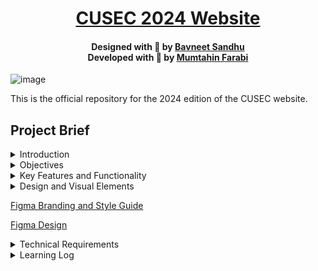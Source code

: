 <div align="center">
<h1><a href="https://2024.cusec.net" target="_blank">CUSEC 2024 Website</a></h1>
</div>

<div align="center">
<h4>Designed with 💜 by <a href="https://bavneetsandhu.com/" target="_blank">Bavneet Sandhu</a> </br>
  Developed with 🧡 by <a href="https://www.linkedin.com/in/mfarabi/" target="_blank">Mumtahin Farabi</a></h4>
</div>

![image](https://github.com/cusec/2024/assets/54924158/dd2e480b-88b1-40f9-b024-b3394ca3a4d4)

This is the official repository for the 2024 edition of the CUSEC website.

## Project Brief
<details>
<summary>Introduction</summary>
</br>
The purpose of this project is to develop a dynamic and visually appealing website for the Canadian Universities Software Engineering Conference (CUSEC) to be held in 2024. The website will serve as a central hub of information for attendees, sponsors, speakers, and volunteers, providing a seamless and intuitive user experience.

</details>

<details>
<summary>Objectives</summary>
</br>

The main objectives of the CUSEC website are as follows:

a. Inform and Engage: The website should effectively communicate key details about the conference, including dates, location, schedule, speakers, and workshops. It should engage visitors by showcasing the benefits of attending CUSEC and create a sense of excitement.

b. Registration and Ticketing: The website should provide an intuitive and secure registration system, allowing attendees to purchase tickets, select workshops, and manage their registration details.

c. Speaker and Sponsor Promotion: The website should highlight the speakers and sponsors, providing comprehensive information about their backgrounds and contributions. It should also offer advertising and promotional opportunities for sponsors.

d. Seamless User Experience: The website should be user-friendly, responsive, and accessible across various devices and browsers. It should offer intuitive navigation, quick access to information, and clear calls to action to enhance user engagement.

</details>

<details>
<summary>Key Features and Functionality</summary>
</br>
The CUSEC website should include the following features and functionality:

a. Home Page: A visually appealing landing page with essential conference details, highlights, and a prominent call to action for registration.

b. Schedule and Sessions: A detailed schedule of conference events, including keynote speeches, workshops, and breakout sessions, with the ability to filter by date, time, and category.

c. Speaker and Sponsor Profiles: Individual profiles for speakers and sponsors, showcasing their biographies, affiliations, and contributions.

d. Registration and Ticketing: An intuitive registration system allowing attendees to purchase tickets, select workshops, and manage their registration details. Integration with a secure payment gateway for online transactions.

e. News and Updates: A section for news and updates related to the conference, including announcements, changes in schedule, and important information for attendees.

f. FAQ and Support: A comprehensive FAQ section addressing common queries and providing support to attendees, speakers, sponsors, and volunteers.

g. Contact and Feedback: A contact form for general inquiries and feedback, along with contact information for specific conference organizers and departments.

h. Mobile Responsiveness: Ensuring the website is optimized for mobile devices to provide a seamless experience for users on smartphones and tablets.

</details>


<details>

<summary>Design and Visual Elements</summary>
</br>
The website's design should reflect the professional yet vibrant nature of the conference. Consider the following design elements:

a. Visual Appeal: Engaging and modern design elements, including high-quality images, videos, and graphics.

b. Color Palette: Select a color scheme that aligns with the conference branding and creates a visually cohesive experience.

c. Typography: Use legible fonts that are consistent with the conference's visual identity.

d. Branding: Incorporate the CUSEC logo and branding elements throughout the website to reinforce brand recognition.
</details>

[Figma Branding and Style Guide](https://www.figma.com/file/uvPCog1QeAfpLkw3eRxLF1/CUSEC-2024-Branding?type=design&node-id=183-2&mode=design&t=5TeTLy17LDfCZWSR-0)

[Figma Design](https://www.figma.com/file/yx6j4khgn9WgRMLfq8o0kV/Website-Design%2FWireframing?type=design&node-id=1940-86&mode=design&t=smy2YQmjZ1dFw6Id-0)

<details>
<summary>Technical Requirements</summary>
</br>
The website should be built using industry-standard technologies and frameworks. Consider the following technical requirements:

a. Content Management System (CMS): Implement a user-friendly CMS to allow conference organizers to easily update and manage website content.

b. Responsive Web Design: Develop a responsive website that adapts to different screen sizes and resolutions.

c. Security and Privacy: Implement robust security measures to protect user data and ensure compliance with data protection regulations.

d. Search Engine Optimization (SEO): Optimize the website for search engines to improve visibility and organic traffic.

e. Analytics and Reporting: Integrate analytics tools to track website performance, user engagement, and conversion rates.
</details>

<details>
  <summary>Learning Log</summary>

- Effectively communicating and collaborating with a designer to build a website from scratch🤝
- Using developer mode in figma🧑‍💻
- Using Next.js 13 app router, and using `<Link>` and `<Image>` components instead of `<a>` and `<img>` tags🔗🖼️
- Defining custom types using TypeScript✅
- Using Tailwind to rapidly create layouts and basic styling🚀
- Making custom tailwind colors and using the `[]` syntax💄
- Soft resetting the head to undo the most recent commit, but not getting rid of the changes locally🧠
- Reverting git commits and resetting the head back to past commits🕜
- Adding files to past git commits that weren't pushed➕
- Adding files to past git commits that were pushed, and force pushing them➕➕
- Creating grid backgrounds using vanilla CSS⏹️
- Giving texts gradient backgrounds🟣🟡
- Creating better adaptive layouts with custom breakpoints🧐
- Creating a frosted Navbar❄️
- Creating a custom animated hamburger icon using hover groups, transforms, and transition timing functions🍔
- Passing states up and down parent and child components using the `createContext()` and `useContext()` React hooks🪝
- Creating more complex two-dimensional layouts using grid instead of flexbox⬛
- Creating a responsive ribbon in Tailwind CSS🎗️
- Making a footer that's fairly responsive and doesn't suck🦶
- Finally understanding how absolute and relative positionings work in CSS🤯
- Using the 'styles' prop in conjunction with Tailwind to add advanced inline styles, such as clip paths and svg rendering💅
- Using CSS clip path with the 'path' function to create custom cubic bezier curves for components🛣️
- Setting types for images that are expected as props inside a child component🖼️
- Making certain props optional using the '?' operator❓
- Using the [Swiper.js](https://swiperjs.com/) React API to create image carousels🎡
- Customizing pagination bullets and navigation arrows in Swiper.js carousels🔨
- Relatively positioning html elements for hover effects🖱️
- Selectively merging certain commits from one branch to another using git cherry-pick🍒
- Using the `<a>` tag when using the 'mailto:' functionality instead of the `<Link>` tag. The `<Link>` tag is meant to interface with Next.js' file-based routing. Using it for 'mailto:' will result in buggy behaviour. In my case constantly opening the email whenever the page is brought back into window context📨
- Next's `<Image>` tag's `width` and `height` properties aren't necessarily for the actual size that the image will be displayed at. That's determined by the 'sizes' property⁉️
- Routing to sections in different pages using url paths in `href` tag🛣️
- Using [Framer Motion](https://www.framer.com/motion) to add smooth, performant, customized animations🤸
- Routing to an id on different page and making the scroll behaviour smooth🧈
- Refactoring code can be a nightmare🤦‍♂️
- Dynamically rendering social media icons📸
- Using [react-countup](https://www.npmjs.com/package/react-countup) to implement a counting up effect for numbers when they're scrolled into the viewport⬆️
- Setting up [Vercel Analytics](https://vercel.com/analytics)🔬
- Using [Google Search Console](https://search.google.com/search-console/about) to debug SEO issues🕷️
- Generating a sitemap with a script to improve SEO🗺️
- Learning about DNS and configuring domains🌐
- Sending emails through code is a nightmare💀
- Using the [Resend](https://resend.com/home) email service to verify domain, generate API key, and implement a functional contact form📨
- Creating email templates for automatic responses from the [Resend](https://resend.com/home) server to user that filled out the contact form; thus providing confirmation that their message has been received by the team👍
- Using the [react-toastify](https://www.npmjs.com/package/react-toastify) library to display notifications to the user once they hit the submit button on the contact form🔔
- Reducing bundle sizes through code refactor, resulting in improved performance🚀
- Carefully architecting a page before jumping into development. Deeply thinking about the html structure first🏗️
- Storing data in nested JSON files and accessing them📃
- You can't use for loops, if...else statements, and switch...case statements directly inside jsx🤯
- Setting custom screen breakpoints on Tailwind📱
- Adding calendar integration using the [Add to Calendar Button](https://add-to-calendar-button.com/) library📅
- Using `git merge main --ff-only` to merge commits from main to dev branch while avoiding merge commits✅
- Adding a popup modal using the [reactjs-popup](https://react-popup.elazizi.com/) library🎉
</details>
